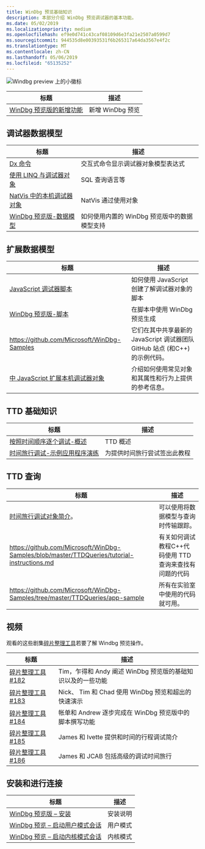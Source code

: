 ```yaml
---
title: WinDbg 预览基础知识
description: 本部分介绍 WinDbg 预览调试器的基本功能。
ms.date: 05/02/2019
ms.localizationpriority: medium
ms.openlocfilehash: ef9e0d741c43caf08109d6e3fa21e2507a0599d7
ms.sourcegitcommit: 944535d8e00393531f6b265317a64da3567e4f2c
ms.translationtype: MT
ms.contentlocale: zh-CN
ms.lasthandoff: 05/06/2019
ms.locfileid: "65135252"
---
```

![Windbg preview 上的小徽标](images/windbgx-preview-logo.png) 

| 标题               | 描述        |
| ------------------- | -------------------|
|[WinDbg 预览版的新增功能](https://docs.microsoft.com/windows-hardware/drivers/debugger/debugging-using-windbg-preview)|新增 WinDbg 预览 |


## <a name="the-debugger-data-model"></a>调试器数据模型

| 标题               | 描述        |
| ------------------- | -------------------|
| [Dx 命令](https://docs.microsoft.com/windows-hardware/drivers/debugger/dx--display-visualizer-variables-) | 交互式命令显示调试器对象模型表达式 |
| [使用 LINQ 与调试器对象](https://docs.microsoft.com/windows-hardware/drivers/debugger/using-linq-with-the-debugger-objects) | SQL 查询语言等 |
| [NatVis 中的本机调试器对象](https://docs.microsoft.com/windows-hardware/drivers/debugger/native-debugger-objects-in-natvis)| NatVis 通过使用对象 |
| [WinDbg 预览版-数据模型](windbg-data-model-preview.md) | 如何使用内置的 WinDbg 预览版中的数据模型支持 |

## <a name="extending-the-data-model"></a>扩展数据模型

| 标题               | 描述        |
| ------------------- | -------------------|
| [JavaScript 调试器脚本](https://docs.microsoft.com/windows-hardware/drivers/debugger/javascript-debugger-scripting) | 如何使用 JavaScript 创建了解调试器对象的脚本  |
| [WinDbg 预览版-脚本](https://docs.microsoft.com/windows-hardware/drivers/debugger/windbg-scripting-preview) |在脚本中使用 WinDbg 预览生成  |
| https://github.com/Microsoft/WinDbg-Samples |它们在其中共享最新的 JavaScript 调试器团队 GitHub 站点 (和C++) 的示例代码。 |
|[中 JavaScript 扩展本机调试器对象](https://docs.microsoft.com/en-us/windows-hardware/drivers/debugger/native-objects-in-javascript-extensions) | 介绍如何使用常见对象和其属性和行为上提供的参考信息。|


## <a name="ttd-basics"></a>TTD 基础知识

| 标题               | 描述        |
| ------------------- | -------------------|
| [按照时间顺序逐个调试-概述](https://docs.microsoft.com/windows-hardware/drivers/debugger/time-travel-debugging-overview) | TTD 概述 |
[时间旅行调试-示例应用程序演练](https://docs.microsoft.com/windows-hardware/drivers/debugger/time-travel-debugging-walkthrough) |  为提供时间旅行尝试签出此教程 |

## <a name="ttd-queries"></a>TTD 查询
| 标题               | 描述        |
| ------------------- | -------------------|
| [时间旅行调试对象简介](https://docs.microsoft.com/en-us/windows-hardware/drivers/debugger/time-travel-debugging-object-model)。 |可以使用将数据模型与查询时传输跟踪。  
|  https://github.com/Microsoft/WinDbg-Samples/blob/master/TTDQueries/tutorial-instructions.md |有关如何调试教程C++代码使用 TTD 查询来查找有问题的代码 |
| https://github.com/Microsoft/WinDbg-Samples/tree/master/TTDQueries/app-sample | 所有在实验室中使用的代码就可用。

## <a name="videos"></a>视频

观看的这些剧集[碎片整理工具](https://channel9.msdn.com/Shows/Defrag-Tools)若要了解 Windbg 预览操作。  

| 标题               | 描述        |
|-------------------- |--------------------|
| [碎片整理工具 #182](https://channel9.msdn.com/Shows/Defrag-Tools/Defrag-Tools-182-WinDbg-Preview-Part-1) |Tim，乍得和 Andy 阐述 WinDbg 预览版的基础知识以及的一些功能 |
| [碎片整理工具 #183](https://channel9.msdn.com/Shows/Defrag-Tools/Defrag-Tools-183-WinDbg-Preview-Part-2) | Nick、 Tim 和 Chad 使用 WinDbg 预览和超出的快速演示 |
| [碎片整理工具 #184](https://channel9.msdn.com/Shows/Defrag-Tools/Defrag-Tools-184-JavaScript-in-WinDbg-Preview) | 帐单和 Andrew 逐步完成在 WinDbg 预览版中的脚本撰写功能 |
| [碎片整理工具 #185](https://channel9.msdn.com/Shows/Defrag-Tools/Defrag-Tools-185-Time-Travel-Debugging-Introduction) | James 和 Ivette 提供和时间的行程调试简介 |
| [碎片整理工具 #186](https://channel9.msdn.com/Shows/Defrag-Tools/Defrag-Tools-186-Time-Travel-Debugging-Advanced) | James 和 JCAB 包括高级的调试时间旅行 |

## <a name="installation-and-getting-connected"></a>安装和进行连接 

| 标题               | 描述        |
| ------------------- | -------------------|
| [WinDbg 预览版 – 安装](windbg-install-preview.md) | 安装说明 |
| [WinDbg 预览 – 启动用户模式会话](windbg-user-mode-preview.md) | 用户模式  |
| [WinDbg 预览 – 启动内核模式会话](windbg-kernel-mode-preview.md) | 内核模式 |
